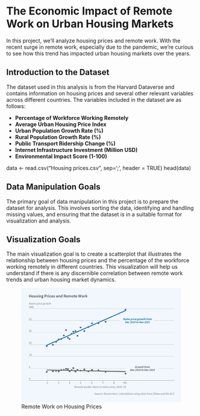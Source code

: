 # The Economic Impact of Remote Work on Urban Housing Markets

In this project, we’ll analyze housing prices and remote work. With the
recent surge in remote work, especially due to the pandemic, we’re
curious to see how this trend has impacted urban housing markets over
the years.

## Introduction to the Dataset

The dataset used in this analysis is from the Harvard Dataverse and
contains information on housing prices and several other relevant
variables across different countries. The variables included in the
dataset are as follows:

-   **Percentage of Workforce Working Remotely**
-   **Average Urban Housing Price Index**
-   **Urban Population Growth Rate (%)**
-   **Rural Population Growth Rate (%)**
-   **Public Transport Ridership Change (%)**
-   **Internet Infrastructure Investment (Million USD)**
-   **Environmental Impact Score (1-100)**

data &lt;- read.csv(“Housing prices.csv”, sep=‘;’, header = TRUE)
head(data)

## Data Manipulation Goals

The primary goal of data manipulation in this project is to prepare the
dataset for analysis. This involves sorting the data, identifying and
handling missing values, and ensuring that the dataset is in a suitable
format for visualization and analysis.

## Visualization Goals

The main visualization goal is to create a scatterplot that illustrates
the relationship between housing prices and the percentage of the
workforce working remotely in different countries. This visualization
will help us understand if there is any discernible correlation between
remote work trends and urban housing market dynamics.

<figure>
<img src="Scatterplot.jpg" alt="Remote Work on Housing Prices" />
<figcaption aria-hidden="true">Remote Work on Housing
Prices</figcaption>
</figure>
